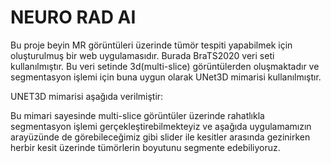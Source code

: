# NEURO RAD AI

Bu proje beyin MR görüntüleri üzerinde tümör tespiti yapabilmek için oluşturulmuş bir web uygulamasıdır. Burada BraTS2020 veri seti kullanılmıştır. Bu veri setinde 3d(multi-slice) görüntülerden oluşmaktadır ve segmentasyon işlemi için buna uygun olarak UNet3D mimarisi kullanılmıştır.

UNET3D mimarisi aşağıda verilmiştir:


Bu mimari sayesinde multi-slice görüntüler üzerinde rahatlıkla segmentasyon işlemi gerçekleştirebilmekteyiz ve aşağıda uygulamamızın arayüzünde de görebileceğimiz gibi slider ile kesitler arasında gezinirken herbir kesit üzerinde tümörlerin boyutunu segmente edebiliyoruz.
